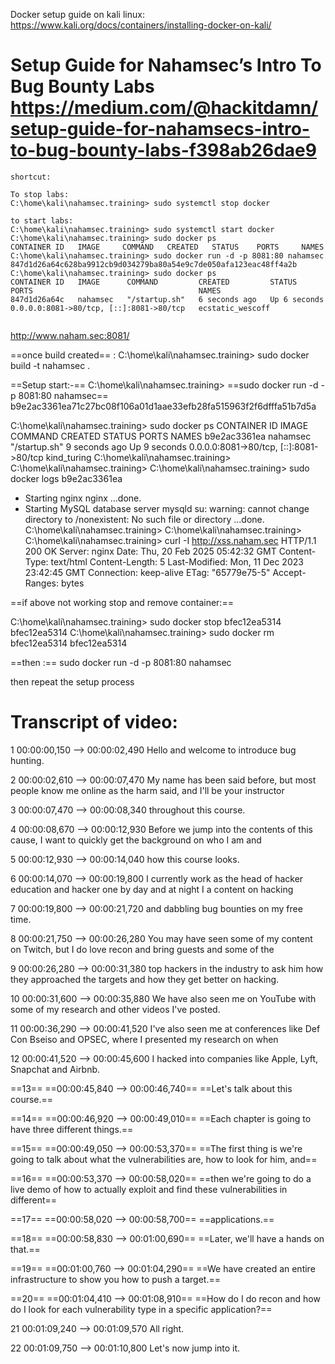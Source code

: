 
Docker setup guide on kali linux: https://www.kali.org/docs/containers/installing-docker-on-kali/
# Setup Guide for Nahamsec’s Intro To Bug Bounty Labs    https://medium.com/@hackitdamn/setup-guide-for-nahamsecs-intro-to-bug-bounty-labs-f398ab26dae9

```
shortcut:

To stop labs: 
C:\home\kali\nahamsec.training> sudo systemctl stop docker

to start labs: 
C:\home\kali\nahamsec.training> sudo systemctl start docker
C:\home\kali\nahamsec.training> sudo docker ps
CONTAINER ID   IMAGE     COMMAND   CREATED   STATUS    PORTS     NAMES
C:\home\kali\nahamsec.training> sudo docker run -d -p 8081:80 nahamsec
847d1d26a64c628ba9912cb9d034279ba80a54e9c7de050afa123eac48ff4a2b
C:\home\kali\nahamsec.training> sudo docker ps
CONTAINER ID   IMAGE      COMMAND         CREATED         STATUS         PORTS                                     NAMES
847d1d26a64c   nahamsec   "/startup.sh"   6 seconds ago   Up 6 seconds   0.0.0.0:8081->80/tcp, [::]:8081->80/tcp   ecstatic_wescoff


```
http://www.naham.sec:8081/



==once build created== :
C:\home\kali\nahamsec.training> sudo  docker build -t nahamsec .

==Setup start:-== 
C:\home\kali\nahamsec.training> ==sudo docker run -d -p 8081:80 nahamsec==
b9e2ac3361ea71c27bc08f106a01d1aae33efb28fa515963f2f6dfffa51b7d5a

C:\home\kali\nahamsec.training> sudo docker ps
CONTAINER ID   IMAGE      COMMAND         CREATED         STATUS         PORTS                                     NAMES
b9e2ac3361ea   nahamsec   "/startup.sh"   9 seconds ago   Up 9 seconds   0.0.0.0:8081->80/tcp, [::]:8081->80/tcp   kind_turing
C:\home\kali\nahamsec.training> 
C:\home\kali\nahamsec.training> 
C:\home\kali\nahamsec.training> sudo docker logs b9e2ac3361ea
 * Starting nginx nginx
   ...done.
 * Starting MySQL database server mysqld
su: warning: cannot change directory to /nonexistent: No such file or directory
   ...done.
C:\home\kali\nahamsec.training> 
C:\home\kali\nahamsec.training> 
C:\home\kali\nahamsec.training> curl -I http://xss.naham.sec
HTTP/1.1 200 OK
Server: nginx
Date: Thu, 20 Feb 2025 05:42:32 GMT
Content-Type: text/html
Content-Length: 5
Last-Modified: Mon, 11 Dec 2023 23:42:45 GMT
Connection: keep-alive
ETag: "65779e75-5"
Accept-Ranges: bytes





==if above not working stop and remove container:==

C:\home\kali\nahamsec.training> sudo docker stop  bfec12ea5314
bfec12ea5314
C:\home\kali\nahamsec.training> sudo docker rm  bfec12ea5314
bfec12ea5314


==then :== 
sudo docker run -d -p 8081:80 nahamsec


then repeat the setup process



# Transcript of video: 
1
00:00:00,150 --> 00:00:02,490
Hello and welcome to introduce bug hunting.

2
00:00:02,610 --> 00:00:07,470
My name has been said before, but most people know me online as the harm said, and I'll be your instructor

3
00:00:07,470 --> 00:00:08,340
throughout this course.

4
00:00:08,670 --> 00:00:12,930
Before we jump into the contents of this cause, I want to quickly get the background on who I am and

5
00:00:12,930 --> 00:00:14,040
how this course looks.

6
00:00:14,070 --> 00:00:19,800
I currently work as the head of hacker education and hacker one by day and at night I a content on hacking

7
00:00:19,800 --> 00:00:21,720
and dabbling bug bounties on my free time.

8
00:00:21,750 --> 00:00:26,280
You may have seen some of my content on Twitch, but I do love recon and bring guests and some of the

9
00:00:26,280 --> 00:00:31,380
top hackers in the industry to ask him how they approached the targets and how they get better on hacking.

10
00:00:31,600 --> 00:00:35,880
We have also seen me on YouTube with some of my research and other videos I've posted.

11
00:00:36,290 --> 00:00:41,520
I've also seen me at conferences like Def Con Bseiso and OPSEC, where I presented my research on when

12
00:00:41,520 --> 00:00:45,600
I hacked into companies like Apple, Lyft, Snapchat and Airbnb.

==13==
==00:00:45,840 --> 00:00:46,740==
==Let's talk about this course.==

==14==
==00:00:46,920 --> 00:00:49,010==
==Each chapter is going to have three different things.==

==15==
==00:00:49,050 --> 00:00:53,370==
==The first thing is we're going to talk about what the vulnerabilities are, how to look for him, and==

==16==
==00:00:53,370 --> 00:00:58,020==
==then we're going to do a live demo of how to actually exploit and find these vulnerabilities in different==

==17==
==00:00:58,020 --> 00:00:58,700==
==applications.==

==18==
==00:00:58,830 --> 00:01:00,690==
==Later, we'll have a hands on that.==

==19==
==00:01:00,760 --> 00:01:04,290==
==We have created an entire infrastructure to show you how to push a target.==

==20==
==00:01:04,410 --> 00:01:08,910==
==How do I do recon and how do I look for each vulnerability type in a specific application?==

21
00:01:09,240 --> 00:01:09,570
All right.

22
00:01:09,750 --> 00:01:10,800
Let's now jump into it.












